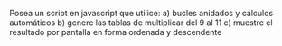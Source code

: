 Posea un script en javascript que utilice: 
a) bucles anidados y cálculos automáticos 
b) genere las tablas de multiplicar del 9 al 11 
c) muestre el resultado por pantalla en forma ordenada y descendente

